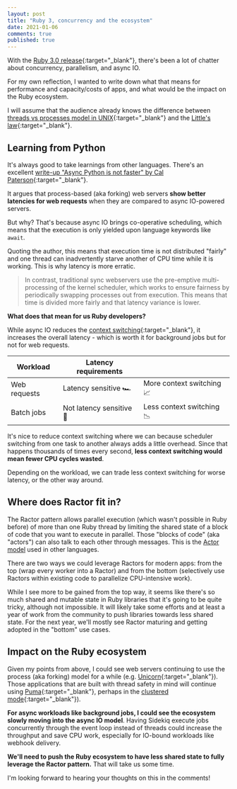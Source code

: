 ```yaml
---
layout: post
title: "Ruby 3, concurrency and the ecosystem"
date: 2021-01-06
comments: true
published: true
---
```


With the [Ruby 3.0 release](http://www.ruby-lang.org/en/news/2020/12/25/ruby-3-0-0-released/){:target="\_blank"}, there's been a lot of chatter about concurrency, parallelism, and async IO.

For my own reflection, I wanted to write down what that means for performance and capacity/costs of apps, and what would be the impact on the Ruby ecosystem.

I will assume that the audience already knows the difference between [threads vs processes model in UNIX](<https://en.wikipedia.org/wiki/Thread_(computing)#Threads_vs._processes_pros_and_cons>){:target="\_blank"} and the [Little's law](https://en.wikipedia.org/wiki/Little%27s_law){:target="\_blank"}.

## Learning from Python

It's always good to take learnings from other languages. There's an excellent [write-up "Async Python is not faster" by Cal Paterson](http://calpaterson.com/async-python-is-not-faster.html){:target="\_blank"}.

It argues that process-based (aka forking) web servers **show better latencies for web requests** when they are compared to async IO-powered servers.

But why? That's because async IO brings co-operative scheduling, which means that the execution is only yielded upon language keywords like `await`.

Quoting the author, this means that execution time is not distributed "fairly" and one thread can inadvertently starve another of CPU time while it is working. This is why latency is more erratic.

> In contrast, traditional sync webservers use the pre-emptive multi-processing of the kernel scheduler, which works to ensure fairness by periodically swapping processes out from execution. This means that time is divided more fairly and that latency variance is lower.

**What does that mean for us Ruby developers?**

While async IO reduces the [context switching](https://en.wikipedia.org/wiki/Context_switch){:target="\_blank"}, it increases the overall latency - which is worth it for background jobs but for not for web requests.

| Workload     | Latency requirements     |                           |
| ------------ | ------------------------ | ------------------------- |
| Web requests | Latency sensitive 🏎      | More context switching 📈 |
| Batch jobs   | Not latency sensitive 🐢 | Less context switching 📉 |

It's nice to reduce context switching where we can because scheduler switching from one task to another always adds a little overhead. Since that happens thousands of times every second, **less context switching would mean fewer CPU cycles wasted**.

Depending on the workload, we can trade less context switching for worse latency, or the other way around.

## Where does Ractor fit in?

The Ractor pattern allows parallel execution (which wasn't possible in Ruby before) of more than one Ruby thread by limiting the shared state of a block of code that you want to execute in parallel. Those "blocks of code" (aka "actors") can also talk to each other through messages. This is the [Actor model](https://en.wikipedia.org/wiki/Actor_model) used in other languages.

There are two ways we could leverage Ractors for modern apps: from the top (wrap every worker into a Ractor) and from the bottom (selectively use Ractors within existing code to parallelize CPU-intensive work).

While I see more to be gained from the top way, it seems like there's so much shared and mutable state in Ruby libraries that it's going to be quite tricky, although not impossible. It will likely take some efforts and at least a year of work from the community to push libraries towards less shared state. For the next year, we'll mostly see Ractor maturing and getting adopted in the "bottom" use cases.

## Impact on the Ruby ecosystem

Given my points from above, I could see web servers continuing to use the process (aka forking) model for a while (e.g. [Unicorn](https://github.com/defunkt/unicorn){:target="\_blank"}). Those applications that are built with thread safety in mind will continue using [Puma](https://github.com/puma/puma){:target="\_blank"}, perhaps in the [clustered mode](https://github.com/puma/puma#clustered-mode){:target="\_blank"}).

**For async workloads like background jobs, I could see the ecosystem slowly moving into the async IO model**. Having Sidekiq execute jobs concurrently through the event loop instead of threads could increase the throughput and save CPU work, especially for IO-bound workloads like webhook delivery.

**We'll need to push the Ruby ecosystem to have less shared state to fully leverage the Ractor pattern.** That will take us some time.

I'm looking forward to hearing your thoughts on this in the comments!
